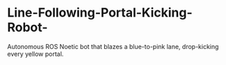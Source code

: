 # Line-Following-Portal-Kicking-Robot-
Autonomous ROS Noetic bot that blazes a blue-to-pink lane, drop-kicking every yellow portal.
